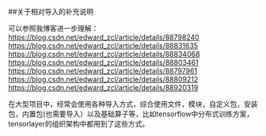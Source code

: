 ##关于相对导入的补充说明

可以参照我博客进一步理解：
https://blog.csdn.net/edward_zcl/article/details/88798240
https://blog.csdn.net/edward_zcl/article/details/88831635
https://blog.csdn.net/edward_zcl/article/details/88834068
https://blog.csdn.net/edward_zcl/article/details/88803461
https://blog.csdn.net/edward_zcl/article/details/88797961
https://blog.csdn.net/edward_zcl/article/details/88809212
https://blog.csdn.net/edward_zcl/article/details/88920319

在大型项目中，经常会使用各种导入方式，综合使用文件，模块，自定义包，安装包，内置包(也需要导入）以及基础算子等，比如tensorflow中分布式训练方案，tensorlayer的组织架构中都用到了这些方式。